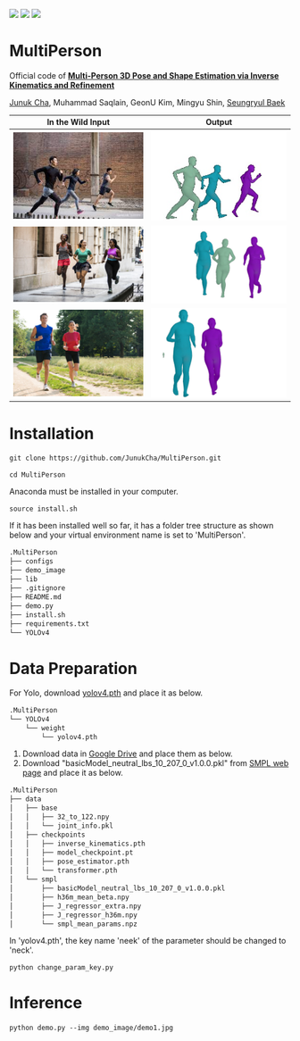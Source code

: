 [<img src="https://img.shields.io/badge/Pytorch-EE4C2C?style=flat-square&logo=pytorch&logoColor=white"/>](https://pytorch.org/)
[<img src="https://img.shields.io/badge/arxiv-2210.1352-B31B1B"/>]([https://pytorch.org](https://arxiv.org/pdf/2210.13529.pdf)/)
[<img src="https://img.shields.io/endpoint.svg?url=https://paperswithcode.com/badge/multi-person-3d-pose-and-shape-estimation-via/3d-human-pose-estimation-on-3dpw">](https://paperswithcode.com/sota/3d-human-pose-estimation-on-3dpw?p=multi-person-3d-pose-and-shape-estimation-via)

# MultiPerson
Official code of **[Multi-Person 3D Pose and Shape Estimation via Inverse Kinematics and Refinement](https://arxiv.org/pdf/2210.13529.pdf)**

[Junuk Cha](https://sites.google.com/view/junuk-cha/%ED%99%88?authuser=0), Muhammad Saqlain, GeonU Kim, Mingyu Shin, [Seungryul Baek](https://sites.google.com/site/bsrvision00/)

|In the Wild Input|Output|
|:---:|:---:|
|<img src="assets/demo1.jpg"/>|<img src="assets/mesh1.jpg"/>|
|<img src="assets/demo2.jpg"/>|<img src="assets/mesh2.jpg"/>|
|<img src="assets/demo3.jpg"/>|<img src="assets/mesh3.jpg"/>|


# Installation
```
git clone https://github.com/JunukCha/MultiPerson.git
```

```
cd MultiPerson
```
Anaconda must be installed in your computer.

```
source install.sh
```

If it has been installed well so far, it has a folder tree structure as shown below and your virtual environment name is set to 'MultiPerson'. 
```
.MultiPerson
├── configs
├── demo_image
├── lib
├── .gitignore
├── README.md
├── demo.py
├── install.sh
├── requirements.txt
└── YOLOv4
```

# Data Preparation
For Yolo, download [yolov4.pth](https://drive.google.com/open?id=1wv_LiFeCRYwtpkqREPeI13-gPELBDwuJ) and place it as below.
```
.MultiPerson
└── YOLOv4
    └── weight
        └── yolov4.pth
```

1. Download data in [Google Drive](https://drive.google.com/drive/folders/1n-RAw6XWdDPPQT-vJfyCv9_A7KbYTWOw?usp=sharing) and place them as below.
2. Download "basicModel_neutral_lbs_10_207_0_v1.0.0.pkl" from [SMPL web page](https://smpl.is.tue.mpg.de/) and place it as below.

```
.MultiPerson
├── data
│   ├── base
│   │   ├── 32_to_122.npy
│   │   └── joint_info.pkl
│   ├── checkpoints
│   │   ├── inverse_kinematics.pth
│   │   ├── model_checkpoint.pt
│   │   ├── pose_estimator.pth
│   │   └── transformer.pth
│   └── smpl
│       ├── basicModel_neutral_lbs_10_207_0_v1.0.0.pkl
│       ├── h36m_mean_beta.npy
│       ├── J_regressor_extra.npy
│       ├── J_regressor_h36m.npy
│       └── smpl_mean_params.npz
```

In 'yolov4.pth', the key name 'neek' of the parameter should be changed to 'neck'.
```
python change_param_key.py
```

# Inference
```
python demo.py --img demo_image/demo1.jpg
```
